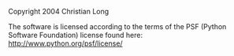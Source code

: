 Copyright 2004 Christian Long

The software is licensed according to the terms of the PSF (Python Software Foundation) license found here: http://www.python.org/psf/license/